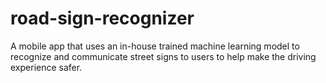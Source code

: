 # road-sign-recognizer
A mobile app that uses an in-house trained machine learning model to recognize and communicate street signs to users to help make the driving experience safer.
